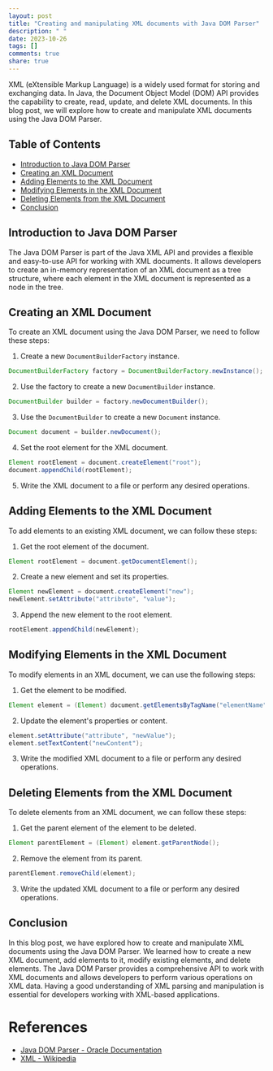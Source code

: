 ```yaml
---
layout: post
title: "Creating and manipulating XML documents with Java DOM Parser"
description: " "
date: 2023-10-26
tags: []
comments: true
share: true
---
```


XML (eXtensible Markup Language) is a widely used format for storing and exchanging data. In Java, the Document Object Model (DOM) API provides the capability to create, read, update, and delete XML documents. In this blog post, we will explore how to create and manipulate XML documents using the Java DOM Parser.

## Table of Contents
- [Introduction to Java DOM Parser](#introduction-to-java-dom-parser)
- [Creating an XML Document](#creating-an-xml-document)
- [Adding Elements to the XML Document](#adding-elements-to-the-xml-document)
- [Modifying Elements in the XML Document](#modifying-elements-in-the-xml-document)
- [Deleting Elements from the XML Document](#deleting-elements-from-the-xml-document)
- [Conclusion](#conclusion)

## Introduction to Java DOM Parser
The Java DOM Parser is part of the Java XML API and provides a flexible and easy-to-use API for working with XML documents. It allows developers to create an in-memory representation of an XML document as a tree structure, where each element in the XML document is represented as a node in the tree.

## Creating an XML Document
To create an XML document using the Java DOM Parser, we need to follow these steps:

1. Create a new `DocumentBuilderFactory` instance.
```java
DocumentBuilderFactory factory = DocumentBuilderFactory.newInstance();
```

2. Use the factory to create a new `DocumentBuilder` instance.
```java
DocumentBuilder builder = factory.newDocumentBuilder();
```

3. Use the `DocumentBuilder` to create a new `Document` instance.
```java
Document document = builder.newDocument();
```

4. Set the root element for the XML document.
```java
Element rootElement = document.createElement("root");
document.appendChild(rootElement);
```

5. Write the XML document to a file or perform any desired operations.

## Adding Elements to the XML Document
To add elements to an existing XML document, we can follow these steps:

1. Get the root element of the document.
```java
Element rootElement = document.getDocumentElement();
```

2. Create a new element and set its properties.
```java
Element newElement = document.createElement("new");
newElement.setAttribute("attribute", "value");
```

3. Append the new element to the root element.
```java
rootElement.appendChild(newElement);
```

## Modifying Elements in the XML Document
To modify elements in an XML document, we can use the following steps:

1. Get the element to be modified.
```java
Element element = (Element) document.getElementsByTagName("elementName").item(0);
```

2. Update the element's properties or content.
```java
element.setAttribute("attribute", "newValue");
element.setTextContent("newContent");
```

3. Write the modified XML document to a file or perform any desired operations.

## Deleting Elements from the XML Document
To delete elements from an XML document, we can follow these steps:

1. Get the parent element of the element to be deleted.
```java
Element parentElement = (Element) element.getParentNode();
```

2. Remove the element from its parent.
```java
parentElement.removeChild(element);
```

3. Write the updated XML document to a file or perform any desired operations.

## Conclusion
In this blog post, we have explored how to create and manipulate XML documents using the Java DOM Parser. We learned how to create a new XML document, add elements to it, modify existing elements, and delete elements. The Java DOM Parser provides a comprehensive API to work with XML documents and allows developers to perform various operations on XML data. Having a good understanding of XML parsing and manipulation is essential for developers working with XML-based applications.

# References
- [Java DOM Parser - Oracle Documentation](https://docs.oracle.com/javase/tutorial/jaxp/dom/creating.html)
- [XML - Wikipedia](https://en.wikipedia.org/wiki/XML)